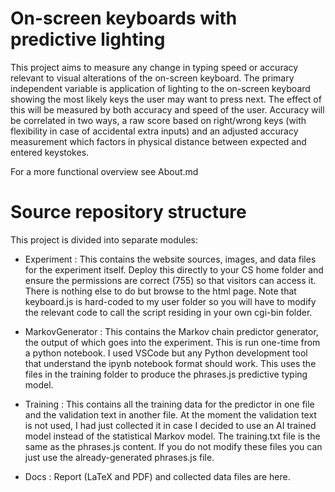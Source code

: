 # On-screen keyboards with predictive lighting

This project aims to measure any change in typing speed or accuracy relevant to visual alterations of the on-screen keyboard.  The primary independent variable is application of lighting to the on-screen keyboard showing the most likely keys the user may want to press next.  The effect of this will be measured by both accuracy and speed of the user.  Accuracy will be correlated in two ways, a raw score based on right/wrong keys (with flexibility in case of accidental extra inputs) and an adjusted accuracy measurement which factors in physical distance between expected and entered keystokes.

For a more functional overview see About.md

# Source repository structure

This project is divided into separate modules:

- Experiment : This contains the website sources, images, and data files for the experiment itself.  Deploy this directly to your CS home folder and ensure the permissions are correct (755) so that visitors can access it.  There is nothing else to do but browse to the html page.  Note that keyboard.js is hard-coded to my user folder so you will have to modify the relevant code to call the script residing in your own cgi-bin folder.

- MarkovGenerator : This contains the Markov chain predictor generator, the output of which goes into the experiment.  This is run one-time from a python notebook.  I used VSCode but any Python development tool that understand the ipynb notebook format should work.  This uses the files in the training folder to produce the phrases.js predictive typing model.

- Training : This contains all the training data for the predictor in one file and the validation text in another file.  At the moment the validation text is not used, I had just collected it in case I decided to use an AI trained model instead of the statistical Markov model.  The training.txt file is the same as the phrases.js content.  If you do not modify these files you can just use the already-generated phrases.js file.

- Docs : Report (LaTeX and PDF) and collected data files are here.